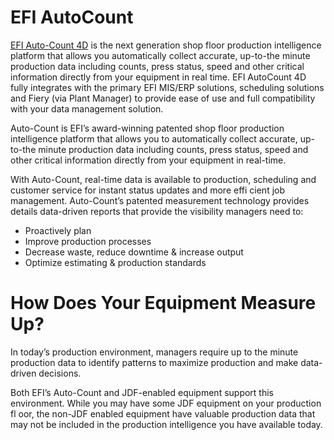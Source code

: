# EFI AutoCount

[EFI Auto-Count 4D](https://www.efi.com/library/efi/documents/2405/efi_autocount_br_en_us.pdf) is the next generation shop floor production intelligence platform that allows you automatically collect accurate, up-to-the minute production data including counts, press status, speed and other critical information directly from your equipment in real time. EFI AutoCount 4D fully integrates with the primary EFI MIS/ERP solutions, scheduling solutions and Fiery (via Plant Manager) to provide ease of use and full compatibility with your data management solution.

Auto-Count is EFI’s award-winning patented shop floor production intelligence platform that allows you to automatically collect accurate, up-to-the minute production data including counts, press status, speed and other critical information directly from your equipment in real-time.

With Auto-Count, real-time data is available to production, scheduling and customer service for instant status updates and more effi cient job management. Auto-Count’s patented measurement technology provides details data-driven reports that provide the visibility managers need to:

- Proactively plan
- Improve production processes
- Decrease waste, reduce downtime & increase output
- Optimize estimating & production standards

# How Does Your Equipment Measure Up?

In today’s production environment, managers require up to the minute production data to identify patterns to maximize production and make data-driven decisions.

Both EFI’s Auto-Count and JDF-enabled equipment support this environment. While you may have some JDF equipment on your production fl oor, the non-JDF enabled equipment have valuable production data that may not be included in the production intelligence you have available today.
